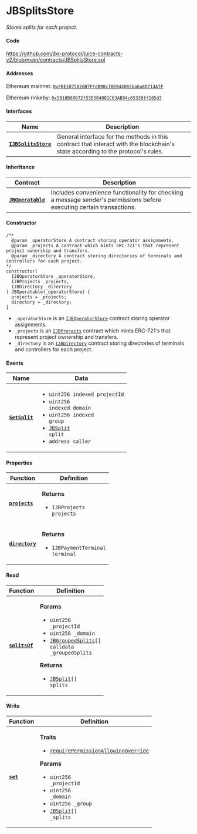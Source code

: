 # JBSplitsStore

_Stores splits for each project._


#### Code

https://github.com/jbx-protocol/juice-contracts-v2/blob/main/contracts/JBSplitsStore.sol

#### Addresses

Ethereum mainnet: [`0xFBE1075826B7FFd898cf8D944885ba6a8D714A7F`](https://etherscan.io/address/0xFBE1075826B7FFd898cf8D944885ba6a8D714A7F)

Ethereum rinkeby: [`0x5918B60672f53D504881C63AB04c65338ff185d7`](https://rinkeby.etherscan.io/address/0x5918B60672f53D504881C63AB04c65338ff185d7)

#### Interfaces

| Name                                                 | Description                                                                                                                              |
| ---------------------------------------------------- | ---------------------------------------------------------------------------------------------------------------------------------------- |
| [**`IJBSplitsStore`**](/api/interfaces/ijbsplitsstore.md) |General interface for the methods in this contract that interact with the blockchain's state according to the protocol's rules. |

#### Inheritance

| Contract                                                                     | Description                                                                                                           |
| ---------------------------------------------------------------------------- | --------------------------------------------------------------------------------------------------------------------- |
| [**`JBOperatable`**](/api/contracts/or-abstract/jboperatable/)                           | Includes convenience functionality for checking a message sender's permissions before executing certain transactions. |

#### Constructor

```
/** 
  @param _operatorStore A contract storing operator assignments.
  @param _projects A contract which mints ERC-721's that represent project ownership and transfers.
  @param _directory A contract storing directories of terminals and controllers for each project.
*/
constructor(
  IJBOperatorStore _operatorStore,
  IJBProjects _projects,
  IJBDirectory _directory
) JBOperatable(_operatorStore) {
  projects = _projects;
  directory = _directory;
}
```

* `_operatorStore` is an [`IJBOperatorStore`](/api/interfaces/ijboperatorstore.md) contract storing operator assignments.
* `_projects` is an [`IJBProjects`](/api/interfaces/ijbprojects.md) contract which mints ERC-721's that represent project ownership and transfers.
* `_directory` is an [`IJBDirectory`](/api/interfaces/ijbdirectory.md) contract storing directories of terminals and controllers for each project.

#### Events

| Name                                 | Data                                                                                                                                                                                                                 |
| ------------------------------------ | -------------------------------------------------------------------------------------------------------------------------------------------------------------------------------------------------------------------- |
| [**`SetSplit`**](/api/contracts/jbsplitsstore/events/setsplit.md) | <ul><li><code>uint256 indexed projectId</code></li><li><code>uint256 indexed domain</code></li><li><code>uint256 indexed group</code></li><li><code>[JBSplit](/api/data-structures/jbsplit.md) split</code></li><li><code>address caller</code></li></ul> |

#### Properties

| Function                                   | Definition                                                                         |
| ------------------------------------------ | ---------------------------------------------------------------------------------- |
| [**`projects`**](/api/contracts/jbsplitsstore/properties/projects.md)   | <p><strong>Returns</strong></p><ul><li><code>IJBProjects projects</code></li></ul> |
| [**`directory`**](/api/contracts/jbsplitsstore/properties/directory.md) | <p><strong>Returns</strong></p><ul><li><code>IJBPaymentTerminal terminal</code></li></ul> |

#### Read

| Function                           | Definition                                                                                                                                                                                                                                                                                         |
| ---------------------------------- | -------------------------------------------------------------------------------------------------------------------------------------------------------------------------------------------------------------------------------------------------------------------------------------------------- |
| [**`splitsOf`**](/api/contracts/jbsplitsstore/read/splitsof.md) | <p><strong>Params</strong></p><ul><li><code>uint256 _projectId</code></li><li><code>uint256 _domain</code></li><li><code>[JBGroupedSplits](/api/data-structures/jbgroupedsplits.md)[] calldata _groupedSplits</code></li></ul><p><strong>Returns</strong></p><ul><li><code>[JBSplit](/api/data-structures/jbsplit.md)[] splits</code></li></ul> |

#### Write

| Function                  | Definition                                                                                                                                                                                                                                                                                                                                                                      |
| ------------------------- | ------------------------------------------------------------------------------------------------------------------------------------------------------------------------------------------------------------------------------------------------------------------------------------------------------------------------------------------------------------------------------- |
| [**`set`**](/api/contracts/jbsplitsstore/write/set.md) | <p><strong>Traits</strong></p><ul><li><code>[requirePermissionAllowingOverride](/api/contracts/or-abstract/jboperatable/modifiers/requirepermissionallowingoverride.md)</code></li></ul><p><strong>Params</strong></p><ul><li><code>uint256 _projectId</code></li><li><code>uint256 _domain</code></li><li><code>uint256 _group</code></li><li><code>[JBSplit](/api/data-structures/jbsplit.md)[] _splits</code></li></ul> |
